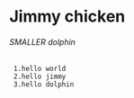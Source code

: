 # Jimmy chicken

###### SMALLER dolphin

```
 1.hello world  
 2.hello jimmy  
 3.hello dolphin  
```

